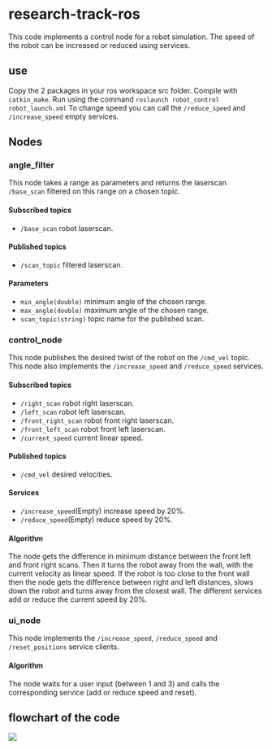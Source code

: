 # research-track-ros

This code implements a control node for a robot simulation. The speed of the robot can be increased or reduced using services. 

## use

Copy the 2 packages in your ros workspace src folder. 
Compile with `catkin_make`.
Run using the command `roslaunch robot_control robot_launch.xml`
To change speed you can call the `/reduce_speed` and `/increase_speed` empty services. 

## Nodes

### angle_filter

This node takes a range as parameters and returns the laserscan `/base_scan` filtered on this range on a chosen topic.

#### Subscribed topics

- `/base_scan` robot laserscan.

#### Published topics

- `/scan_topic` filtered laserscan.

#### Parameters 

- `min_angle(double)` minimum angle of the chosen range.
- `max_angle(double)` maximum angle of the chosen range.
- `scan_topic(string)` topic name for the published scan.

### control_node

This node publishes the desired twist of the robot on the `/cmd_vel` topic.
This node also implements the `/increase_speed` and `/reduce_speed` services.

#### Subscribed topics

- `/right_scan` robot right laserscan.
- `/left_scan` robot left laserscan.
- `/front_right_scan` robot front right laserscan.
- `/front_left_scan` robot front left laserscan.
- `/current_speed` current linear speed.

#### Published topics

- `/cmd_vel` desired velocities.

#### Services 

- `/increase_speed`(Empty) increase speed by 20%.
- `/reduce_speed`(Empty) reduce speed by 20%.

#### Algorithm

The node gets the difference in minimum distance between the front left and front right scans. Then it turns the robot away from the wall, with the current velocity as linear speed.
If the robot is too close to the front wall then the node gets the difference between right and left distances, slows down the robot and turns away from the closest wall.
The different services add or reduce the current speed by 20%.

### ui_node

This node implements the `/increase_speed`, `/reduce_speed` and `/reset_positions` service clients.

#### Algorithm

The node waits for a user input (between 1 and 3) and calls the corresponding service (add or reduce speed and reset).

## flowchart of the code

[![](https://mermaid.ink/img/eyJjb2RlIjoiZ3JhcGggVERcbiAgICBBW1NpbXVsYXRpb25dIC0tPnwvYmFzZV9zY2FufCBCW2FuZ2xlX2ZpbHRlcl9ub2RlXVxuICAgIEIgLS0-IEMoQ3V0IHRoZSBsYXNlcnNjYW4gbWVzc2FnZSBpbiBkaWZmZXJlbnQgcmFuZ2VzKVxuICAgIEMgLS0-fC9mcm9udF9sZWZ0X3NjYW58IERcbiAgICBDIC0tPnwvbGVmdF9zY2FufCBEW2NvbnRyb2xfbm9kZV1cbiAgICBDIC0tPnwvcmlnaHRfc2NhbnwgRFxuICAgIEMgLS0-fC9mcm9udF9yaWdodF9zY2FufCBEXG4gICAgRCAtLT4gfGlmIGZyb250IHdhbGwgaXMgdG9vIGNsb3NlfCBFKHNsb3cgZG93bilcbiAgICBFIC0tPiB8Z2V0IGRpc3RhbmNlIGJldHdlZW4gbGVmdCBhbmQgcmlnaHQgd2FsbHN8IElcbiAgICBEIC0tPiB8aWYgZnJvbnQgd2FsbCBpcyBmYXJ8IEcoZ2V0IHRoZSBkaWZmZXJlbmNlIGJldHdlZW4gZnJvbnQgbGVmdCBhbmQgZnJvbnQgcmlnaHQgZGlzdGFuY2VzKVxuICAgIEcgLS0-IEkoZHJpdmUgYXdheSBmcm9tIGNsb3Nlc3Qgd2FsbClcbiAgICBJIC0tPiB8L2NtZF92ZWx8IEgoY29udHJvbCByb2JvdClcbiAgICBVW3VzZXIgaW5wdXQgYmV0d2VlbiAxIGFuZCAzXSAtLT4gIEZbdWlfbm9kZV1cbiAgICBGIC0tPiBKKCByZWR1Y2Vfc3BlZWQgc2VydmljZSBjbGllbnQpXG4gICAgRiAtLT4gSyggaW5jcmVhc2Vfc3BlZWQgc2VydmljZSBjbGllbnQpXG4gICAgRiAtLT4gTCggcmVzZXRfcG9zaXRpb24gc2VydmljZSBjbGllbnQpXG4gICAgSyAtLT4gfC9pbmNyZWFzZV9zcGVlZCBzZXJ2aWNlIGNhbGx8RFxuICAgIEogLS0-IHwvcmVkdWNlX3NwZWVkIHNlcnZpY2UgY2FsbHxEXG4gICAgTCAtLT4gfC9yZXNldF9wb3NpdGlvbnMgc2VydmljZSBjYWxsfFpbc3RhZ2Vfcm9zIEFQSV1cblxuICAgICIsIm1lcm1haWQiOnsidGhlbWUiOiJkZWZhdWx0In0sInVwZGF0ZUVkaXRvciI6ZmFsc2UsImF1dG9TeW5jIjp0cnVlLCJ1cGRhdGVEaWFncmFtIjpmYWxzZX0)](https://mermaid-js.github.io/mermaid-live-editor/edit/#eyJjb2RlIjoiZ3JhcGggVERcbiAgICBBW1NpbXVsYXRpb25dIC0tPnwvYmFzZV9zY2FufCBCW2FuZ2xlX2ZpbHRlcl9ub2RlXVxuICAgIEIgLS0-IEMoQ3V0IHRoZSBsYXNlcnNjYW4gbWVzc2FnZSBpbiBkaWZmZXJlbnQgcmFuZ2VzKVxuICAgIEMgLS0-fC9mcm9udF9sZWZ0X3NjYW58IERcbiAgICBDIC0tPnwvbGVmdF9zY2FufCBEW2NvbnRyb2xfbm9kZV1cbiAgICBDIC0tPnwvcmlnaHRfc2NhbnwgRFxuICAgIEMgLS0-fC9mcm9udF9yaWdodF9zY2FufCBEXG4gICAgRCAtLT4gfGlmIGZyb250IHdhbGwgaXMgdG9vIGNsb3NlfCBFKHNsb3cgZG93bilcbiAgICBFIC0tPiB8Z2V0IGRpc3RhbmNlIGJldHdlZW4gbGVmdCBhbmQgcmlnaHQgd2FsbHN8IElcbiAgICBEIC0tPiB8aWYgZnJvbnQgd2FsbCBpcyBmYXJ8IEcoZ2V0IHRoZSBkaWZmZXJlbmNlIGJldHdlZW4gZnJvbnQgbGVmdCBhbmQgZnJvbnQgcmlnaHQgZGlzdGFuY2VzKVxuICAgIEcgLS0-IEkoZHJpdmUgYXdheSBmcm9tIGNsb3Nlc3Qgd2FsbClcbiAgICBJIC0tPiB8L2NtZF92ZWx8IEgoY29udHJvbCByb2JvdClcbiAgICBVW3VzZXIgaW5wdXQgYmV0d2VlbiAxIGFuZCAzXSAtLT4gIEZbdWlfbm9kZV1cbiAgICBGIC0tPiBKKCByZWR1Y2Vfc3BlZWQgc2VydmljZSBjbGllbnQpXG4gICAgRiAtLT4gSyggaW5jcmVhc2Vfc3BlZWQgc2VydmljZSBjbGllbnQpXG4gICAgRiAtLT4gTCggcmVzZXRfcG9zaXRpb24gc2VydmljZSBjbGllbnQpXG4gICAgSyAtLT4gfC9pbmNyZWFzZV9zcGVlZCBzZXJ2aWNlIGNhbGx8RFxuICAgIEogLS0-IHwvcmVkdWNlX3NwZWVkIHNlcnZpY2UgY2FsbHxEXG4gICAgTCAtLT4gfC9yZXNldF9wb3NpdGlvbnMgc2VydmljZSBjYWxsfFpbc3RhZ2Vfcm9zIEFQSV1cblxuICAgICIsIm1lcm1haWQiOiJ7XG4gIFwidGhlbWVcIjogXCJkZWZhdWx0XCJcbn0iLCJ1cGRhdGVFZGl0b3IiOmZhbHNlLCJhdXRvU3luYyI6dHJ1ZSwidXBkYXRlRGlhZ3JhbSI6ZmFsc2V9)